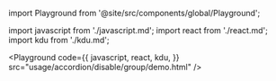 import Playground from '@site/src/components/global/Playground';

import javascript from './javascript.md';
import react from './react.md';
import kdu from './kdu.md';

<Playground
  code={{
  javascript,
    react,
    kdu,
  }}
  src="usage/accordion/disable/group/demo.html"
/>
